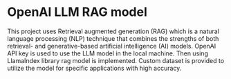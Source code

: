 # OpenAI LLM RAG model

This project uses Retrieval augmented generation (RAG) which is a natural language processing (NLP) technique that combines the strengths of both retrieval- and generative-based artificial intelligence (AI) models. OpenAI API key is used to use the LLM model in the local machine. Then using LlamaIndex library rag model is implemented. Custom dataset is provided to utilize the model for specific applications with high accuracy.
